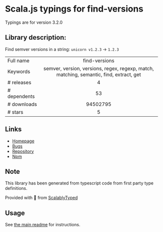 
# Scala.js typings for find-versions

Typings are for version 3.2.0

## Library description:
Find semver versions in a string: `unicorn v1.2.3` → `1.2.3`

|                    |                 |
| ------------------ | :-------------: |
| Full name          | find-versions |
| Keywords           | semver, version, versions, regex, regexp, match, matching, semantic, find, extract, get |
| # releases         | 4 |
| # dependents       | 53 |
| # downloads        | 94502795 |
| # stars            | 5 |

## Links
- [Homepage](https://github.com/sindresorhus/find-versions#readme)
- [Bugs](https://github.com/sindresorhus/find-versions/issues)
- [Repository](https://github.com/sindresorhus/find-versions)
- [Npm](https://www.npmjs.com/package/find-versions)
    


## Note
This library has been generated from typescript code from first party type definitions.

Provided with :purple_heart: from [ScalablyTyped](https://github.com/oyvindberg/ScalablyTyped)

## Usage
See [the main readme](../../readme.md) for instructions.


